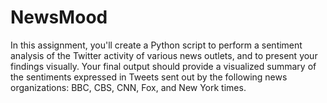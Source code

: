 # NewsMood
In this assignment, you'll create a Python script to perform a sentiment analysis of the Twitter activity of various news outlets, and to present your findings visually.  Your final output should provide a visualized summary of the sentiments expressed in Tweets sent out by the following news organizations: BBC, CBS, CNN, Fox, and New York times.
